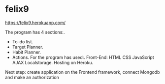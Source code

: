 # felix9

https://felix9.herokuapp.com/

The program has 4 sections:.
- To-do list.
- Target Planner.
- Habit Planner.
- Actions.
For the program has used:.
Front-End: HTML CSS JavaScript AJAX Localstorage.
Hosting on Heroku.

Next step: сreate application on the Frontend framework, connect Mongodb and make an authorization
